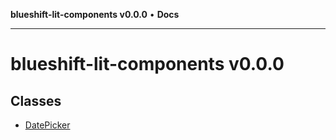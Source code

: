 **blueshift-lit-components v0.0.0** • **Docs**

***

# blueshift-lit-components v0.0.0

## Classes

- [DatePicker](classes/DatePicker.md)
